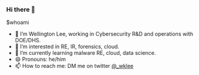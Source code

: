 ### Hi there 👋

$whoami
- 👋 I’m Wellington Lee, working in Cybersecurity R&D and operations with DOE/DHS.
- 👀 I’m interested in RE, IR, forensics, cloud.
- 🌱 I’m currently learning malware RE, cloud, data science.
- 😄 Pronouns: he/him
- 📫 How to reach me: DM me on twitter [@_wklee](https://twitter.com/_wklee)
